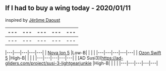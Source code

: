 ## If I had to buy a wing today - 2020/01/11
inspired by [Jérôme Daoust](https://www.expandingknowledge.com/Jerome/PG/Gear/Best/Wing.htm)

|---|---|---|---|---|
|---|---|---|---|---|
|---|---|---|---|---|


|---|---|---|---|---|
| [Nova Ion 5](https://www.nova.eu/en/gliders/ion-5/)  |Low-B|   |   |   |
|---|---|---|---|---|
| [Ozon Swift 5](https://www.flyozone.com/paragliders/products/gliders/swift-5) |High-B|   |   |   |
|---|---|---|---|---|
| [AD Susi3](https://ad-gliders.com/project/susi-3-lightgearjunkie |High-B|   |   |   |
|---|---|---|---|---|




